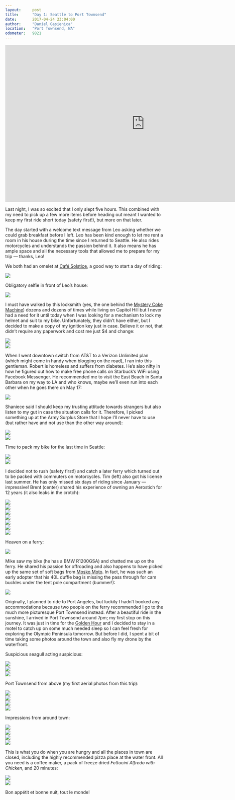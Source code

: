 ```yaml
---
layout:     post
title:      "Day 1: Seattle to Port Townsend"
date:       2017-04-24 23:04:00
author:     "Daniel Gąsienica"
location: 	"Port Townsend, WA"
odometer:   9821
---
```


<iframe
  width="885"
  height="500"
  src="https://www.youtube.com/embed/PE3YOzx5MMI"
  frameborder="0"
  allowfullscreen>
</iframe>

Last night, I was so excited that I only slept five hours. This combined with
my need to pick up a few more items before heading out meant I wanted to keep
my first ride short today (safety first!), but more on that later.

The day started with a welcome text message from Leo asking whether we could
grab breakfast before I left. Leo has been kind enough to let me rent a room in
his house during the time since I returned to Seattle. He also rides motorcycles
and understands the passion behind it. It also means he has ample space and all
the necessary tools that allowed me to prepare for my trip — thanks, Leo!

We both had an omelet at
[Café Solstice](https://www.yelp.com/biz/cafe-solstice-seattle-3),
a good way to start a day of riding:

<div class="post-image">
  <img src="/img/DG-2017-04-24-09-24-23.jpg"/>
</div>

Obligatory selfie in front of Leo’s house:

<div class="post-image">
  <img src="/img/DG-2017-04-24-09-51-02.jpg"/>
</div>

I must have walked by this locksmith (yes, the one behind the [Mystery Coke
Machine](http://www.atlasobscura.com/places/mystery-soda-machine)) dozens and
dozens of times while living on Capitol Hill but I never had a need for it until
today when I was looking for a mechanism to lock my helmet and suit to my bike.
Unfortunately, they didn’t have either, but I decided to make a copy of my
ignition key just in case. Believe it or not, that didn’t require any paperwork
and cost me just $4 and change:

<div class="post-image">
  <img src="/img/DG-2017-04-24-11-09-19.jpg"/>
</div>

<div class="post-image">
  <img src="/img/DG-2017-04-24-11-15-30.jpg"/>
</div>

When I went downtown switch from AT&T to a Verizon Unlimited plan (which
might come in handy when blogging on the road), I ran into this gentleman.
Robert is homeless and suffers from diabetes. He’s also nifty in how he figured
out how to make free phone calls on Starbuck’s WiFi using Facebook Messenger. He
recommended me to visit the East Beach in Santa Barbara on my way to LA and who
knows, maybe we’ll even run into each other when he goes there on May 17:

<div class="post-image">
  <img src="/img/DG-2017-04-24-11-32-26.jpg"/>
</div>

Shaniece said I should keep my trusting attitude towards strangers but also
listen to my gut in case the situation calls for it. Therefore, I picked
something up at the Army Surplus Store that I hope I’ll never have to use (but
rather have and not use than the other way around):

<div class="post-image">
  <img src="/img/DG-2017-04-24-13-39-22.jpg"/>
</div>
<div class="post-image">
  <img src="/img/DG-2017-04-24-13-49-05.jpg"/>
</div>

Time to pack my bike for the last time in Seattle:

<div class="post-image">
  <img src="/img/DG-2017-04-24-15-10-40.jpg"/>
</div>
<div class="post-image">
  <img src="/img/DG-2017-04-24-15-42-11.jpg"/>
</div>

I decided not to rush (safety first!) and catch a later ferry which turned out
to be packed with commuters on motorcycles. Tim (left) also got his license
last summer. He has only missed six days of riding since January — impressive!
Brent (center) shared his experience of owning an Aerostich for 12 years (it
also leaks in the crotch):

<div class="post-image">
  <img src="/img/DG-2017-04-24-16-12-02.jpg"/>
</div>
<div class="post-image">
  <img src="/img/DG-2017-04-24-16-16-57.jpg"/>
</div>
<div class="post-image">
  <img src="/img/DG-2017-04-24-16-18-02.jpg"/>
</div>
<div class="post-image">
  <img src="/img/DG-2017-04-24-16-33-30.jpg"/>
</div>
<div class="post-image">
  <img src="/img/DG-2017-04-24-16-32-48-2.jpg"/>
</div>
<div class="post-image">
  <img src="/img/DG-2017-04-24-16-43-22.jpg"/>
</div>
<div class="post-image">
  <img src="/img/DG-2017-04-24-17-04-09.jpg"/>
</div>

Heaven on a ferry:

<div class="post-image">
  <img src="/img/DG-2017-04-24-16-49-49.jpg"/>
</div>

Mike saw my bike (he has a BMW R1200GSA) and chatted me up on the ferry. He
shared his passion for offroading and also happens to have picked up the same
set of soft bags from [Mosko Moto](https://moskomoto.com/). In fact, he was such
an early adopter that his 40L duffle bag is missing the pass through for cam
buckles under the tent pole compartment (bummer!):

<div class="post-image">
  <img src="/img/DG-2017-04-24-17-32-52.jpg"/>
</div>

Originally, I planned to ride to Port Angeles, but luckily I hadn’t booked any
accommodations because two people on the ferry recommended I go to the much more
picturesque Port Townsend instead. After a beautiful ride in the sunshine, I
arrived in Port Townsend around 7pm; my first stop on this journey. It was just
in time for the [Golden
Hour](https://en.wikipedia.org/wiki/Golden_hour_(photography)) and I decided to
stay in a motel to catch up on some much needed sleep so I can feel fresh for
exploring the Olympic Peninsula tomorrow. But before I did, I spent a bit of
time taking some photos around the town and also fly my drone by the waterfront.

Suspicious seagull acting suspicious:

<div class="post-image">
  <img src="/img/DG-2017-04-24-19-07-47-2.jpg"/>
</div>

<div class="post-image">
  <img src="/img/DG-2017-04-24-19-08-28.jpg"/>
</div>
<div class="post-image">
  <img src="/img/DG-2017-04-24-19-10-28.jpg"/>
</div>

Port Townsend from above (my first aerial photos from this trip):
<div class="post-image">
  <img src="/img/DG-2017-04-24-19-19-02-Pano.jpg"/>
</div>
<div class="post-image">
  <img src="/img/DG-2017-04-24-19-17-14-HDR.jpg"/>
</div>
<div class="post-image">
  <img src="/img/DG-2017-04-24-19-24-02.jpg"/>
</div>
<div class="post-image">
  <img src="/img/DG-2017-04-24-19-24-26.jpg"/>
</div>

Impressions from around town:
<div class="post-image">
  <img src="/img/DG-2017-04-24-19-38-05.jpg"/>
</div>
<div class="post-image">
  <img src="/img/DG-2017-04-24-19-50-51.jpg"/>
</div>
<div class="post-image">
  <img src="/img/DG-2017-04-24-20-01-00.jpg"/>
</div>
<div class="post-image">
  <img src="/img/DG-2017-04-24-20-26-49.jpg"/>
</div>

This is what you do when you are hungry and all the places in town are closed,
including the highly recommended pizza place at the water front. All you need is
a coffee maker, a pack of freeze dried _Fettucini Alfredo with Chicken_, and 20
minutes:
<div class="post-image">
  <img src="/img/DG-2017-04-24-21-22-21.jpg"/>
</div>
<div class="post-image">
  <img src="/img/DG-2017-04-24-21-54-28.jpg"/>
</div>

Bon appétit et bonne nuit, tout le monde!
